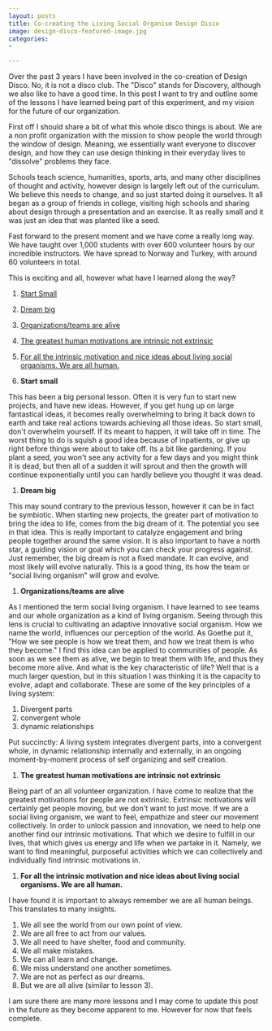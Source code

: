 ```yaml
---
layout: posts
title: Co-creating the Living Social Organism Design Disco
image: design-disco-featured-image.jpg
categories:
- 

---
```

Over the past 3 years I have been involved in the co-creation of Design Disco. No, it is not a disco club. The "Disco" stands for Discovery, although we also like to have a good time. In this post I want to try and outline some of the lessons I have learned being part of this experiment, and my vision for the future of our organization.

First off I should share a bit of what this whole disco things is about. We are a non profit organization with the mission to show people the world through the window of design. Meaning, we essentially want everyone to discover design, and how they can use design thinking in their everyday lives to "dissolve" problems they face.

Schools teach science, humanities, sports, arts, and many other disciplines of thought and activity, however design is largely left out of the curriculum. We believe this needs to change, and so just started doing it ourselves. It all began as a group of friends in college, visiting high schools and sharing about design through a presentation and an exercise. It as really small and it was just an idea that was planted like a seed.

Fast forward to the present moment and we have come a really long way. We have taught over 1,000 students with over 600 volunteer hours by our incredible instructors. We have spread to Norway and Turkey, with around 60 volunteers in total.

This is exciting and all, however what have I learned along the way?

1. [Start Small]()
2. [Dream big]()
3. [Organizations/teams are alive]()
4. [The greatest human motivations are intrinsic not extrinsic]()
5. [For all the intrinsic motivation and nice ideas about living social organisms. We are all human.]()

1. **Start small**

This has been a big personal lesson. Often it is very fun to start new projects, and have new ideas. However, if you get hung up on large fantastical ideas, it becomes really overwhelming to bring it back down to earth and take real actions towards achieving all those ideas. So start small, don't overwhelm yourself. If its meant to happen, it will take off in time. The worst thing to do is squish a good idea because of inpatients, or give up right before things were about to take off. Its a bit like gardening. If you plant a seed, you won't see any activity for a few days and you might think it is dead, but then all of a sudden it will sprout and then the growth will continue exponentially until you can hardly believe you thought it was dead.

1. **Dream big**

This may sound contrary to the previous lesson, however it can be in fact be symbiotic. When starting new projects, the greater part of motivation to bring the idea to life, comes from the big dream of it. The potential you see in that idea. This is really important to catalyze engagement and bring people together around the same vision. It is also important to have a north star, a guiding vision or goal which you can check your progress against. Just remember, the big dream is not a fixed mandate. It can evolve, and most likely will evolve naturally. This is a good thing, its how the team or "social living organism" will grow and evolve.

1. **Organizations/teams are alive**

As I mentioned the term social living organism. I have learned to see teams and our whole organization as a kind of living organism. Seeing through this lens is crucial to cultivating an adaptive innovative social organism. How we name the world, influences our perception of the world. As Goethe put it, "How we see people is how we treat them, and how we treat them is who they become." I find this idea can be applied to communities of people. As soon as we see them as alive, we begin to treat them with life, and thus they become more alive. And what is the key characteristic of life? Well that is a much larger question, but in this situation I was thinking it is the capacity to evolve, adapt and collaborate. These are some of the key principles of a living system:

1. Divergent parts
2. convergent whole
3. dynamic relationships

Put succinctly: A living system integrates divergent parts, into a convergent whole, in dynamic relationship internally and externally, in an ongoing moment-by-moment process of self organizing and self creation.

1. **The greatest human motivations are intrinsic not extrinsic**

Being part of an all volunteer organization. I have come to realize that the greatest motivations for people are not extrinsic. Extrinsic motivations will certainly get people moving, but we don't want to just move. If we are a social living organism, we want to feel, empathize and steer our movement collectively. In order to unlock passion and innovation, we need to help one another find our intrinsic motivations. That which we desire to fulfill in our lives, that which gives us energy and life when we partake in it. Namely, we want to find meaningful, purposeful activities which we can collectively and individually find intrinsic motivations in.

1. **For all the intrinsic motivation and nice ideas about living social organisms. We are all human.**

I have found it is important to always remember we are all human beings. This translates to many insights.

1. We all see the world from our own point of view.
2. We are all free to act from our values.
3. We all need to have shelter, food and community.
4. We all make mistakes.
5. We can all learn and change.
6. We miss understand one another sometimes.
7. We are not as perfect as our dreams.
8. But we are all alive (similar to lesson 3).

I am sure there are many more lessons and I may come to update this post in the future as they become apparent to me. However for now that feels complete.